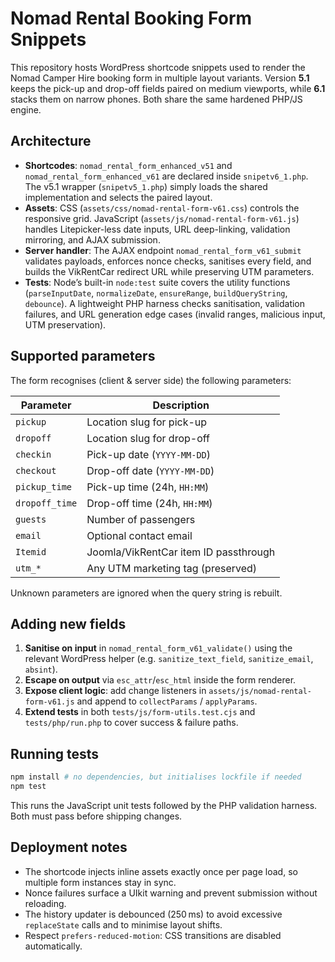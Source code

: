 # Nomad Rental Booking Form Snippets

This repository hosts WordPress shortcode snippets used to render the Nomad Camper Hire booking form in multiple layout variants. Version **5.1** keeps the pick-up and drop-off fields paired on medium viewports, while **6.1** stacks them on narrow phones. Both share the same hardened PHP/JS engine.

## Architecture

- **Shortcodes**: `nomad_rental_form_enhanced_v51` and `nomad_rental_form_enhanced_v61` are declared inside `snipetv6_1.php`. The v5.1 wrapper (`snipetv5_1.php`) simply loads the shared implementation and selects the paired layout.
- **Assets**: CSS (`assets/css/nomad-rental-form-v61.css`) controls the responsive grid. JavaScript (`assets/js/nomad-rental-form-v61.js`) handles Litepicker-less date inputs, URL deep-linking, validation mirroring, and AJAX submission.
- **Server handler**: The AJAX endpoint `nomad_rental_form_v61_submit` validates payloads, enforces nonce checks, sanitises every field, and builds the VikRentCar redirect URL while preserving UTM parameters.
- **Tests**: Node’s built-in `node:test` suite covers the utility functions (`parseInputDate`, `normalizeDate`, `ensureRange`, `buildQueryString`, `debounce`). A lightweight PHP harness checks sanitisation, validation failures, and URL generation edge cases (invalid ranges, malicious input, UTM preservation).

## Supported parameters

The form recognises (client & server side) the following parameters:

| Parameter        | Description                          |
| ---------------- | ------------------------------------ |
| `pickup`         | Location slug for pick-up            |
| `dropoff`        | Location slug for drop-off           |
| `checkin`        | Pick-up date (`YYYY-MM-DD`)          |
| `checkout`       | Drop-off date (`YYYY-MM-DD`)         |
| `pickup_time`    | Pick-up time (24h, `HH:MM`)          |
| `dropoff_time`   | Drop-off time (24h, `HH:MM`)         |
| `guests`         | Number of passengers                 |
| `email`          | Optional contact email               |
| `Itemid`         | Joomla/VikRentCar item ID passthrough|
| `utm_*`          | Any UTM marketing tag (preserved)    |

Unknown parameters are ignored when the query string is rebuilt.

## Adding new fields

1. **Sanitise on input** in `nomad_rental_form_v61_validate()` using the relevant WordPress helper (e.g. `sanitize_text_field`, `sanitize_email`, `absint`).
2. **Escape on output** via `esc_attr`/`esc_html` inside the form renderer.
3. **Expose client logic**: add change listeners in `assets/js/nomad-rental-form-v61.js` and append to `collectParams` / `applyParams`.
4. **Extend tests** in both `tests/js/form-utils.test.cjs` and `tests/php/run.php` to cover success & failure paths.

## Running tests

```bash
npm install # no dependencies, but initialises lockfile if needed
npm test
```

This runs the JavaScript unit tests followed by the PHP validation harness. Both must pass before shipping changes.

## Deployment notes

- The shortcode injects inline assets exactly once per page load, so multiple form instances stay in sync.
- Nonce failures surface a UIkit warning and prevent submission without reloading.
- The history updater is debounced (250 ms) to avoid excessive `replaceState` calls and to minimise layout shifts.
- Respect `prefers-reduced-motion`: CSS transitions are disabled automatically.
